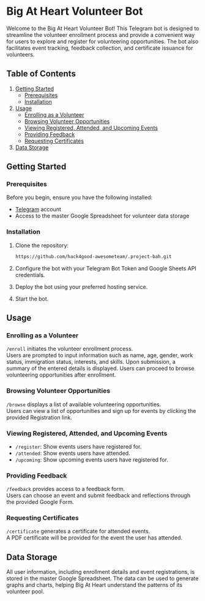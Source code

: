 # Big At Heart Volunteer Bot

Welcome to the Big At Heart Volunteer Bot! This Telegram bot is designed to streamline the volunteer enrollment process and provide a convenient way for users to explore and register for volunteering opportunities. The bot also facilitates event tracking, feedback collection, and certificate issuance for volunteers.

## Table of Contents

1. [Getting Started](#getting-started)
    - [Prerequisites](#prerequisites)
    - [Installation](#installation)
2. [Usage](#usage)
    - [Enrolling as a Volunteer](#enrolling-as-a-volunteer)
    - [Browsing Volunteer Opportunities](#browsing-volunteer-opportunities)
    - [Viewing Registered, Attended, and Upcoming Events](#viewing-registered-attended-and-upcoming-events)
    - [Providing Feedback](#providing-feedback)
    - [Requesting Certificates](#requesting-certificates)
3. [Data Storage](#data-storage)

## Getting Started

### Prerequisites

Before you begin, ensure you have the following installed:

- [Telegram](https://telegram.org/) account
- Access to the master Google Spreadsheet for volunteer data storage

### Installation

1. Clone the repository:

   ```bash
   https://github.com/hack4good-awesometeam/.project-bah.git
   ```

2. Configure the bot with your Telegram Bot Token and Google Sheets API credentials.

3. Deploy the bot using your preferred hosting service.

4. Start the bot.

## Usage 

### Enrolling as a Volunteer

`/enroll` initiates the volunteer enrollment process.<br />
Users are prompted to input information such as name, age, gender, work status, immigration status, interests, and skills. Upon submission, a summary of the entered details is displayed. Users can proceed to browse volunteering opportunities after enrollment.

### Browsing Volunteer Opportunities

`/browse` displays a list of available volunteering opportunities.<br />
Users can view a list of opportunities and sign up for events by clicking the provided Registration link. 

### Viewing Registered, Attended, and Upcoming Events

- `/register`: Show events users have registered for.
- `/attended`: Show events users have attended.
- `/upcoming`: Show upcoming events users have registered for.

### Providing Feedback

`/feedback` provides access to a feedback form.<br />
Users can choose an event and submit feedback and reflections through the provided Google Form.

### Requesting Certificates

`/certificate` generates a certificate for attended events.<br />
A PDF certificate will be provided for the event the user has attended.

## Data Storage

All user information, including enrollment details and event registrations, is stored in the master Google Spreadsheet. The data can be used to generate graphs and charts, helping Big At Heart understand the patterns of its volunteer pool.
